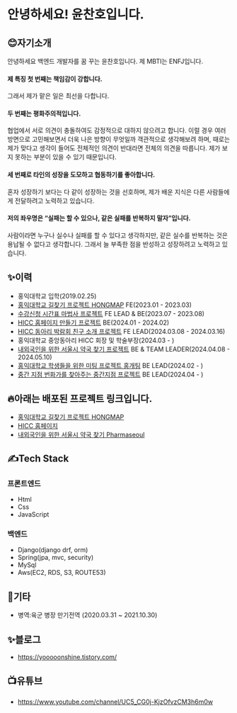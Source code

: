 # 안녕하세요! 윤찬호입니다.
## 😊자기소개
안녕하세요 백엔드 개발자를 꿈 꾸는 윤찬호입니다.
제 MBTI는 ENFJ입니다.
#### 제 특징 첫 번째는 책임감이 강합니다. 
그래서 제가 맡은 일은 최선을 다합니다.
#### 두 번째는 평화주의적입니다. 
협업에서 서로 의견이 충돌하여도 감정적으로 대하지 않으려고 합니다. 이럴 경우 여러 방면으로 고민해보면서 더욱 나은 방향이 무엇일까 객관적으로 생각해보려 하며, 때로는 제가 맞다고 생각이 들어도 전체적인 의견이 반대라면 전체의 의견을 따릅니다. 제가 보지 못하는 부분이 있을 수 있기 때문입니다.  
#### 세 번째로 타인의 성장을 도모하고 협동하기를 좋아합니다. 
혼자 성장하기 보다는 다 같이 성장하는 것을 선호하며, 제가 배운 지식은 다른 사람들에게 전달하려고 노력하고 있습니다.

#### 저의 좌우명은 “실패는 할 수 있으나, 같은 실패를 반복하지 말자”입니다.
사람이라면 누구나 실수나 실패를 할 수 있다고 생각하지만, 같은 실수를 반복하는 것은 
용납될 수 없다고 생각합니다.
그래서 늘 부족한 점을 반성하고 성장하려고 노력하고 있습니다.

## ✨이력
* 홍익대학교 입학(2019.02.25)
* [홍익대학교 길찾기 프로젝트 HONGMAP](https://github.com/yooooonshine/2023-B1H4-HongikMap) FE(2023.01 - 2023.03)
* [수강신청 시간표 마법사 프로젝트](https://github.com/HICC-Presentation-Contest/O5) FE LEAD & BE(2023.07 - 2023.08)
* [HICC 홈페이지 만들기 프로젝트](https://github.com/HICC-REBOOT/HICC-REBOOT-Backend) BE(2024.01 - 2024.02)
* [HICC 동아리 박람회 친구 소개 프로젝트](https://github.com/yooooonshine/HongikClubFairProject) FE LEAD(2024.03.08 - 2024.03.16)
* 홍익대학교 중앙동아리 HICC 회장 및 학술부장(2024.03 - )
* [내외국인을 위한 서울시 약국 찾기 프로젝트](https://github.com/Seoul-Pharmacy/seoul_Pharmacy_Backend) BE & TEAM LEADER(2024.04.08 - 2024.05.10)
* [홍익대학교 학생들을 위한 미팅 프로젝트 홍개팅](https://github.com/HongBlindDate/HongBlindDate-Backend) BE LEAD(2024.02 - )
* [중간 지점 번화가를 찾아주는 중간지점 프로젝트](https://github.com/IT-Cotato/9th-Midpoint-BE) BE LEAD(2024.04 - )

## 🔥아래는 배포된 프로젝트 링크입니다.
* [홍익대학교 길찾기 프로젝트 HONGMAP](https://hongikmap2023.pythonanywhere.com/)
* [HICC 홈페이지](https://www.hicc.co.kr/)
* [내외국인을 위한 서울시 약국 찾기 Pharmaseoul](https://www.pharmaseoul.com)


## ✍️Tech Stack
### 프론트엔드
* Html
* Css
* JavaScript

### 백엔드
* Django(django drf, orm)
* Spring(jpa, mvc, security)
* MySql
* Aws(EC2, RDS, S3, ROUTE53)

## 🎸기타
* 병역:육군 병장 만기전역 (2020.03.31 ~ 2021.10.30)

## ✨블로그
* https://yooooonshine.tistory.com/

## 📺유튜브
* https://www.youtube.com/channel/UC5_CG0j-KjzOfvzCM3h6m0w
